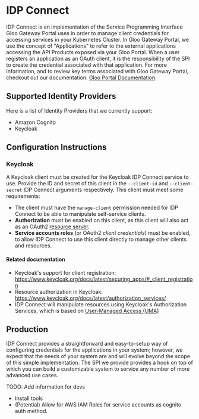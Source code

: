 # IDP Connect

IDP Connect is an implementation of the Service Programming Interface Gloo Gateway Portal uses in order to manage client credentials for accessing services in your Kubernetes Cluster. In Gloo Gateway Portal, we use the concept of "Applications" to refer to the external applications accessing the API Products exposed via your Gloo Portal. When a user registers an application as an OAuth client,
it is the responsibility of the SPI to create the credential associated with that application. For more information, and to review key terms associated with Gloo Gateway Portal, checkout out our documentation: [Gloo Portal Documentation](https://docs.solo.io/gloo-portal/latest/).

## Supported Identity Providers

Here is a list of Identity Providers that we currently support:

* Amazon Cognito
* Keycloak

## Configuration Instructions

### Keycloak

A Keycloak client must be created for the Keycloak IDP Connect service to use. Provide the ID and secret of this client in the `--client-id` and `--client-secret` IDP Connect arguments respectively. This client must meet some requirements:

* The client must have the `manage-client` permission needed for IDP Connect to be able to manipulate self-service clients.
* **Authorization** must be enabled on this client, as this client will also act as an OAuth2 [resource server](https://www.keycloak.org/docs/latest/authorization_services/index.html#_resource_server_overview).
* **Service accounts roles** (or OAuth2 _client credentials_) must be enabled, to allow IDP Connect to use this client directly to manage other clients and resources.

#### Related documentation

* Keycloak's support for client registration: <https://www.keycloak.org/docs/latest/securing_apps/#_client_registration>
* Resource authorization in Keycloak: <https://www.keycloak.org/docs/latest/authorization_services/>
* IDP Connect will manipulate resources using Keycloak's Authorization Services, which is based on [User-Managed Access (UMA)](https://docs.kantarainitiative.org/uma/rec-uma-core.html)

## Production

IDP Connect provides a straightforward and easy-to-setup way of configuring credentials for the applications in your system; however,
 we expect that the needs of your system are and will evolve beyond the scope of this simple implementation. The SPI we provide provides a hook on top of which you can build a customizable system to service any number of more advanced use cases.

TODO: Add information for devs

* Install tools
* (Potential) Allow for AWS IAM Roles for service accounts as cognito auth method.
